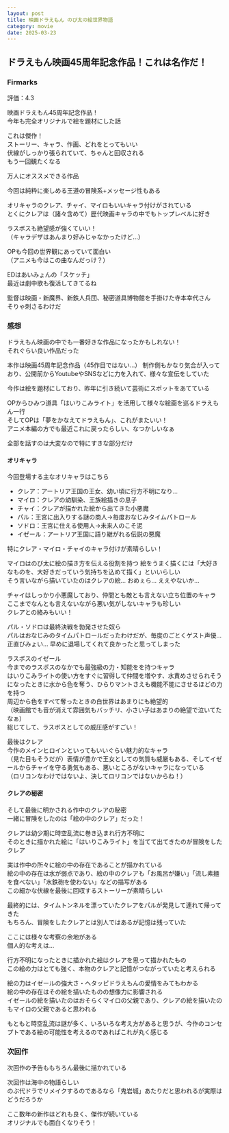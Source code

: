 ```yaml
---
layout: post
title: 映画ドラえもん のび太の絵世界物語
category: movie
date: 2025-03-23
---
```


## ドラえもん映画45周年記念作品！これは名作だ！

### Firmarks

評価：4.3

映画ドラえもん45周年記念作品！  
今年も完全オリジナルで絵を題材にした話

これは傑作！  
ストーリー、キャラ、作画、どれをとってもいい  
伏線がしっかり張られていて、ちゃんと回収される  
もう一回観たくなる  

万人にオススメできる作品  

今回は純粋に楽しめる王道の冒険系+メッセージ性もある  

オリキャラのクレア、チャイ、マイロもいいキャラ付けがされている  
とくにクレアは（諸々含めて）歴代映画キャラの中でもトップレベルに好き  

ラスボスも絶望感が強くていい！  
（キャラデザはあんまり好みじゃなかったけど…）  

OPも今回の世界観にあっていて面白い  
（アニメも今はこの曲なんだっけ？）  

EDはあいみょんの「スケッチ」  
最近は劇中歌も復活してきてるね  

監督は映画・新魔界、新鉄人兵団、秘密道具博物館を手掛けた寺本幸代さん  
そりゃ刺さるわけだ  

### 感想

ドラえもん映画の中でも一番好きな作品になったかもしれない！  
それぐらい良い作品だった

本作は映画45周年記念作品（45作目ではない…）
制作側もかなり気合が入っており、公開前からYoutubeやSNSなどに力を入れて、様々な宣伝をしていた  

今作は絵を題材にしており、昨年に引き続いて芸術にスポットをあてている  

OPからひみつ道具「はいりこみライト」を活用して様々な絵画を巡るドラえもん一行  
そしてOPは「夢をかなえてドラえもん」、これがまたいい！  
アニメ本編の方でも最近これに戻ったらしい、なつかしいなぁ

全部を話すのは大変なので特にすきな部分だけ

#### オリキャラ

今回登場する主なオリキャラはこちら

- クレア：アートリア王国の王女、幼い頃に行方不明になり…
- マイロ：クレアの幼馴染、王族絵描きの息子
- チャイ：クレアが描かれた絵から出てきた小悪魔
- パル：王宮に出入りする謎の商人→毎度おなじみタイムパトロール
- ソドロ：王宮に仕える使用人→未来人のこそ泥
- イゼール：アートリア王国に語り継がれる伝説の悪魔
  
特にクレア・マイロ・チャイのキャラ付けが素晴らしい！

マイロはのび太に絵の描き方を伝える役割を持つ
絵をうまく描くには「大好きなものを、大好きだっていう気持ちを込めて描く」といいらしい  
そう言いながら描いていたのはクレアの絵… おめぇら… ええやないか…

チャイはしっかり小悪魔しており、仲間とも敵とも言えない立ち位置のキャラ  
ここまでなんとも言えないながら悪い気がしないキャラも珍しい  
クレアとの絡みもいい！

パル・ソドロは最終決戦を勃発させた奴ら  
パルはおなじみのタイムパトロールだったわけだが、毎度のごとくゲスト声優…  
正直びみょい… 早めに退場してくれて良かったと思ってしまった

ラスボスのイゼール  
今までのラスボスのなかでも最強級の力・知能をを持つキャラ  
はいりこみライトの使い方をすぐに習得して仲間を増やす、水責めさせられそうになったときに水から色を奪う、ひらりマントさえも機能不能にさせるほどの力を持つ  
周辺から色をすべて奪ったときの白世界はあまりにも絶望的  
（映画館でも音が消えて雰囲気もバッチリ、小さい子はあまりの絶望で泣いてたなぁ）  
総じてして、ラスボスとしての威圧感がすごい！

最後はクレア  
今作のメインヒロインといってもいいぐらい魅力的なキャラ  
（見た目もそうだが）表情が豊かで王女としての気質も威厳もある、そしてイゼールからチャイを守る勇気もある、悪いところがないキャラになっている  
（ロリコンなわけではないよ、決してロリコンではないからね！）  

#### クレアの秘密

そして最後に明かされる作中のクレアの秘密  
一緒に冒険をしたのは「絵の中のクレア」だった！

クレアは幼少期に時空乱流に巻き込まれ行方不明に  
そのときに描かれた絵に「はいりこみライト」を当てて出てきたのが冒険をしたクレア

実は作中の所々に絵の中の存在であることが描かれている  
絵の中の存在は水が弱点であり、絵の中のクレアも「お風呂が嫌い」「流し素麺を食べない」「水鉄砲を使わない」などの描写がある  
この細かな伏線を最後に回収するストーリーが素晴らしい  

最終的には、タイムトンネルを漂っていたクレアをパルが発見して連れて帰ってきた  
もちろん、冒険をしたクレアとは別人ではあるが記憶は残っていた

ここには様々な考察の余地がある  
個人的な考えは…  

行方不明になったときに描かれた絵はクレアを思って描かれたもの  
この絵の力はとても強く、本物のクレアと記憶がつながっていたと考えられる

絵の力はイゼールの強大さ・ヘタッピドラえもんの愛情をみてもわかる  
絵の中の存在はその絵を描いたものの想像力に影響される  
イゼールの絵を描いたのはおそらくマイロの父親であり、クレアの絵を描いたのもマイロの父親であると思われる  

もともと時空乱流は謎が多く、いろいろな考え方があると思うが、今作のコンセプトである絵の可能性を考えるのであればこれが丸く感じる

### 次回作

次回作の予告ももちろん最後に描かれている

次回作は海中の物語らしい  
のぶ代ドラでリメイクするのであるなら「鬼岩城」あたりだと思われるが実際はどうだろうか

ここ数年の新作はどれも良く、傑作が続いている  
オリジナルでも面白くなりそう！
